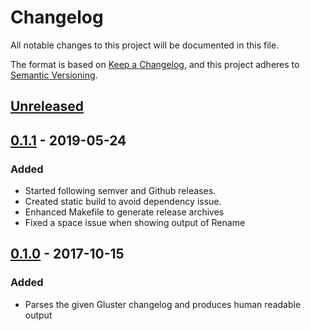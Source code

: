 # Changelog
All notable changes to this project will be documented in this file.

The format is based on [Keep a Changelog](https://keepachangelog.com/en/1.0.0/),
and this project adheres to [Semantic Versioning](https://semver.org/spec/v2.0.0.html).

## [Unreleased]

## [0.1.1] - 2019-05-24
### Added
- Started following semver and Github releases.
- Created static build to avoid dependency issue.
- Enhanced Makefile to generate release archives
- Fixed a space issue when showing output of Rename

## [0.1.0] - 2017-10-15
### Added
- Parses the given Gluster changelog and produces human readable output

[Unreleased]: https://github.com/aravindavk/gluster-changelog-parser/compare/0.1.1...HEAD
[0.1.1]: https://github.com/aravindavk/gluster-changelog-parser/compare/0.1.0...0.1.1
[0.1.0]: https://github.com/aravindavk/gluster-changelog-parser/releases/tag/0.1.0
